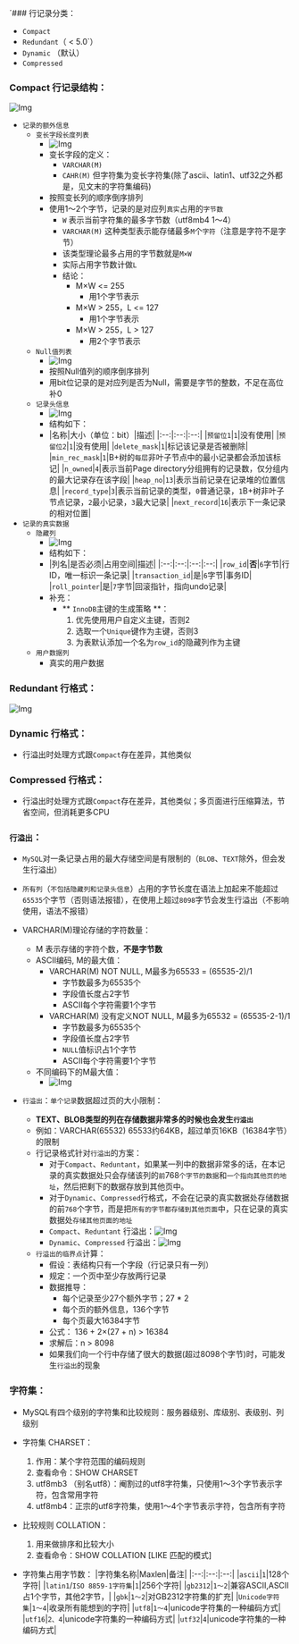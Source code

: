 ´### 行记录分类：
- `Compact`
- `Redundant`（ < 5.0`）
- `Dynamic` （默认）
- `Compressed`

### Compact 行记录结构：
![Img](./IMG/08.%20行记录.md/img-20240508180910.png)
- `记录的额外信息`
    - `变长字段长度列表`
        - ![Img](./IMG/08.%20行记录.md/img-20240508191913.png)
        - 变长字段的定义：
            - `VARCHAR(M)`
            - `CAHR(M)` 但字符集为变长字符集(除了ascii、latin1、utf32之外都是，见文末的字符集编码)
        - 按照变长列的顺序倒序排列
        - 使用1～2个字节，记录的是对应列`真实`占用的`字节数`
            - `W` 表示当前字符集的最多字节数（utf8mb4 1～4）
            - `VARCHAR(M)` 这种类型表示能存储最多`M`个`字符`（注意是字符不是字节）
            - 该类型理论最多占用的字节数就是`M×W`
            - 实际占用字节数计做`L`
            - 结论：
                - M×W <= 255
                    - 用1个字节表示
                - M×W > 255，L <= 127 
                    - 用1个字节表示
                - M×W > 255，L > 127
                    - 用2个字节表示
    - `Null值列表`
        - ![Img](./IMG/08.%20行记录.md/img-20240508191917.png)
        - 按照Null值列的顺序倒序排列
        - 用bit位记录的是对应列是否为Null，需要是字节的整数，不足在高位补0
    - `记录头信息`
        - ![Img](./IMG/08.%20行记录.md/img-20240508191816.png)
        - 结构如下：
        - |名称|大小（单位：bit）|描述|
        |:--:|:--:|:--:|
        |`预留位1`|`1`|没有使用|
        |`预留位2`|`1`|没有使用|
        |`delete_mask`|`1`|标记该记录是否被删除|
        |`min_rec_mask`|`1`|B+树的`每层`非叶子节点中的最小记录都会添加该标记|
        |`n_owned`|`4`|表示当前Page directory分组拥有的记录数，仅分组内的最大记录存在该字段|
        |`heap_no`|`13`|表示当前记录在记录堆的位置信息|
        |`record_type`|`3`|表示当前记录的类型，`0`普通记录，`1`B+树非叶子节点记录，`2`最小记录，`3`最大记录|
        |`next_record`|`16`|表示下一条记录的相对位置|
- `记录的真实数据`
    - `隐藏列`
        - ![Img](./IMG/08.%20行记录.md/img-20240508191723.png)
        - 结构如下：
        - |列名|是否必须|占用空间|描述|
        |:--:|:--:|:--:|:--:|
        |`row_id`|**否**|`6`字节|行ID，唯一标识一条记录|
        |`transaction_id`|是|`6`字节|事务ID|
        |`roll_pointer`|是|`7`字节|回滚指针，指向undo记录|
        - 补充：
            - ** `InnoDB`主键的生成策略 **：
                1. 优先使用用户自定义主键，否则2
                2. 选取一个`Unique`键作为主键，否则3
                3. 为表默认添加一个名为`row_id`的隐藏列作为主键
    - `用户数据列`
        - 真实的用户数据

### Redundant 行格式：
![Img](./IMG/08.%20行记录.md/img-20240508192821.png)

### Dynamic 行格式：
- 行溢出时处理方式跟`Compact`存在差异，其他类似

### Compressed 行格式：
- 行溢出时处理方式跟`Compact`存在差异，其他类似；多页面进行压缩算法，节省空间，但消耗更多CPU

### `行溢出`：
- `MySQL`对一条记录占用的最大存储空间是有限制的（`BLOB`、`TEXT`除外，但会发生行溢出）
- `所有列`（`不包括隐藏列和记录头信息`）占用的字节长度在语法上加起来不能超过`65535`个字节（否则语法报错），在使用上超过`8098`字节会发生行溢出（不影响使用，语法不报错）
- VARCHAR(M)理论存储的字符数量：
    - M 表示存储的字符个数，**不是字节数**
    - ASCII编码, M的最大值：
        - VARCHAR(M) NOT NULL, M最多为65533 = (65535-2)/1
            - 字节数最多为65535个
            - 字段值长度占2字节
            - ASCII每个字符需要1个字节
        - VARCHAR(M) 没有定义NOT NULL, M最多为65532 = (65535-2-1)/1
            - 字节数最多为65535个
            - 字段值长度占2字节
            - `NULL`值标识占1个字节
            - ASCII每个字符需要1个字节
    - 不同编码下的M最大值：
        - ![Img](./IMG/08.%20行记录.md/img-20240508194954.png)

- `行溢出`：`单个记录`数据超过页的大小限制：
    - **TEXT、BLOB类型的列在存储数据非常多的时候也会发生`行溢出`**
    - 例如：VARCHAR(65532) 65533约64KB，超过单页16KB（16384字节）的限制
    - 行记录格式针对`行溢出`的方案：
        - 对于`Compact`、`Reduntant`，如果某一列中的数据非常多的话，在本记录的真实数据处只会存储该列的`前`768`个字节的数据`和`一个指向其他页的地址`，然后把剩下的数据存放到其他页中。
        - 对于`Dynamic`、`Compressed`行格式，不会在记录的真实数据处存储数据的前`768`个字节，而是把`所有的字节都存储到其他页面`中，只在记录的真实数据处`存储其他页面的地址`
        - `Compact`、`Reduntant` 行溢出：![Img](./IMG/08.%20行记录.md/img-20240508195721.png)
        - `Dynamic`、`Compressed` 行溢出：![Img](./IMG/08.%20行记录.md/img-20240508200010.png)
    - `行溢出的临界点`计算：
        - 假设：表结构只有一个字段（行记录只有一列）
        - 规定：一个页中至少存放两行记录
        - 数据推导：
            - 每个记录至少27个额外字节；27 * 2
            - 每个页的额外信息，136个字节
            - 每个页最大16384字节
        - 公式： 136 + 2×(27 + n) > 16384
        - 求解后：n > 8098
        - 如果我们向一个行中存储了很大的数据(超过8098个字节)时，可能发生`行溢出`的现象

### 字符集：
* MySQL有四个级别的字符集和比较规则：服务器级别、库级别、表级别、列级别
* 字符集 CHARSET：
    1. 作用：某个字符范围的编码规则
    2. 查看命令：SHOW CHARSET
    3. utf8mb3 （别名utf8）：阉割过的utf8字符集，只使用1～3个字节表示字符，包含常用字符
    4. utf8mb4：正宗的utf8字符集，使用1～4个字节表示字符，包含所有字符

* 比较规则 COLLATION：
    1. 用来做排序和比较大小
    2. 查看命令：SHOW COLLATION [LIKE 匹配的模式]

* 字符集占用字节数：
|字符集名称|Maxlen|备注|
|:--:|:--:|:--:|
|`ascii`|`1`|128个字符|
|`latin1`/`ISO 8859-1字符集`|`1`|256个字符|
|`gb2312`|`1～2`|兼容ASCII,ASCII占1个字节，其他2字节，|
|`gbk`|`1～2`|对GB2312字符集的扩充|
|`Unicode字符集`|`1～4`|收录所有能想到的字符|
|`utf8`|`1～4`|unicode字符集的一种编码方式|
|`utf16`|`2、4`|unicode字符集的一种编码方式|
|`utf32`|`4`|unicode字符集的一种编码方式|